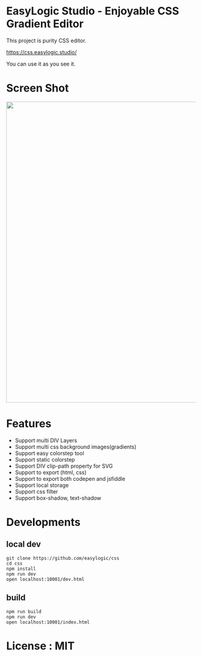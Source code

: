 # EasyLogic Studio - Enjoyable CSS Gradient Editor


This project is purity CSS editor. 

https://css.easylogic.studio/


You can use it as you see it.

# Screen Shot 

<img width="800px" src="https://css.easylogic.studio/resources/image/sample.png" />


# Features 

* Support multi DIV Layers
* Support multi css background images(gradients) 
* Support easy colorstep tool 
* Support static colorstep 
* Support DIV clip-path property for SVG 
* Support to export (html, css)
* Support to export both codepen and jsfiddle
* Support local storage 
* Support css filter 
* Support box-shadow, text-shadow 



# Developments 

## local dev 

```
git clone https://github.com/easylogic/css
cd css
npm install 
npm run dev 
open localhost:10001/dev.html 
```

## build 

```
npm run build 
npm run dev
open localhost:10001/index.html
```

# License : MIT 
